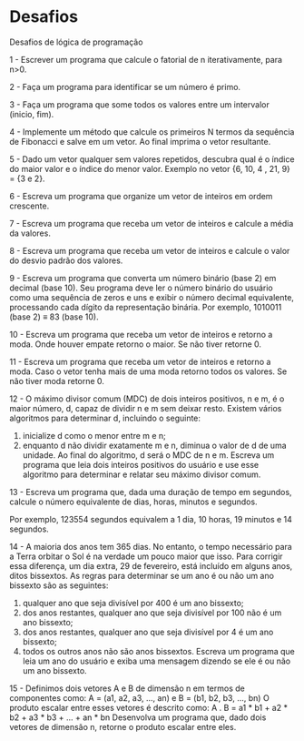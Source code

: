 # Desafios
Desafios de lógica de programação


1 - Escrever um programa que calcule o fatorial de n iterativamente, para n>0.

2 - Faça um programa para identificar se um número é primo.

3 - Faça um programa que some todos os valores entre um intervalor (inicio, fim).

4 - Implemente um método que calcule os primeiros N termos da sequência de Fibonacci e salve em um vetor. Ao final imprima o vetor resultante.

5 - Dado um vetor qualquer sem valores repetidos, descubra qual é o índice do maior valor e o índice do menor valor. Exemplo no vetor {6, 10, 4 , 21, 9} = {3 e 2}.

6 - Escreva um programa que organize um vetor de inteiros em ordem crescente.

7 - Escreva um programa que receba um vetor de inteiros e calcule a média da valores.

8 - Escreva um programa que receba um vetor de inteiros e calcule o valor do desvio padrão dos valores.

9 - Escreva um programa que converta um número binário (base 2) em decimal (base 10). Seu programa deve ler o número binário do usuário como uma sequência de zeros e uns e exibir o número decimal equivalente, processando cada dígito da representação binária. Por exemplo, 1010011 (base 2) ≡ 83 (base 10).

10 - Escreva um programa que receba um vetor de inteiros e retorno a moda. Onde houver empate retorno o maior. Se não tiver retorne 0.

11 - Escreva um programa que receba um vetor de inteiros e retorno a moda. Caso o vetor tenha mais de uma moda retorno todos os valores. Se não tiver moda retorne 0.

12 - O máximo divisor comum (MDC) de dois inteiros positivos, n e m, é o maior número, d, capaz de dividir n e m sem deixar resto. Existem vários algoritmos para determinar d, incluindo o seguinte:
1. inicialize d como o menor entre m e n;
2. enquanto d não dividir exatamente m e n, diminua o valor de d de uma unidade.
Ao final do algoritmo, d será o MDC de n e m. Escreva um programa que leia dois inteiros positivos do usuário e use esse algoritmo para determinar e relatar seu máximo divisor comum.

13 - Escreva um programa que, dada uma duração de tempo em segundos, calcule o número equivalente de dias, horas, minutos e segundos.

Por exemplo, 123554 segundos equivalem a 1 dia, 10 horas, 19 minutos e 14 segundos. 

14 - A maioria dos anos tem 365 dias. No entanto, o tempo necessário para a Terra orbitar o Sol é na verdade um pouco maior que isso. Para corrigir essa diferença, um dia extra, 29 de fevereiro, está incluído em alguns anos, ditos bissextos. As regras para determinar se um ano é ou não um ano bissexto são as seguintes:
1. qualquer ano que seja divisível por 400 é um ano bissexto;
2. dos anos restantes, qualquer ano que seja divisível por 100 não é um ano bissexto;
3. dos anos restantes, qualquer ano que seja divisível por 4 é um ano bissexto;
4. todos os outros anos não são anos bissextos.
Escreva um programa que leia um ano do usuário e exiba uma mensagem dizendo se ele é ou não um ano bissexto.

15 - Definimos dois vetores A e B de dimensão n em termos de componentes como:
A = (a1, a2, a3, ..., an) e B = (b1, b2, b3, ..., bn)
O produto escalar entre esses vetores é descrito como:
A . B = a1 * b1 + a2 * b2 + a3 * b3 + ... + an * bn
Desenvolva um programa que, dado dois vetores de dimensão n, retorne o produto escalar entre eles.

